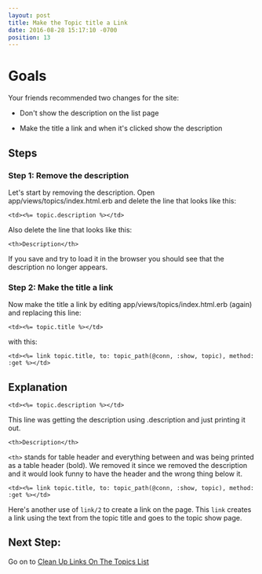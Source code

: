 ```yaml
---
layout: post
title: Make the Topic title a Link
date: 2016-08-28 15:17:10 -0700
position: 13
---
```


# Goals
Your friends recommended two changes for the site:

* Don't show the description on the list page

* Make the title a link and when it's clicked show the description

## Steps

### Step 1: Remove the description
Let's start by removing the description. Open app/views/topics/index.html.erb and delete the line that looks like this:

```
<td><%= topic.description %></td>
```

Also delete the line that looks like this:

```
<th>Description</th>
```

If you save and try to load it in the browser you should see that the description no longer appears.

### Step 2: Make the title a link
Now make the title a link by editing app/views/topics/index.html.erb (again) and replacing this line:

```
<td><%= topic.title %></td>
```
with this:

```
<td><%= link topic.title, to: topic_path(@conn, :show, topic), method: :get %></td>
```

## Explanation
```
<td><%= topic.description %></td>
```
This line was getting the description using .description and just printing it out.

```
<th>Description</th>
```

`<th>` stands for table header and everything between <th> and </th> was being printed as a table header (bold). We removed it since we removed the description and it would look funny to have the header and the wrong thing below it.

```
<td><%= link topic.title, to: topic_path(@conn, :show, topic), method: :get %></td>
```
Here's another use of `link/2` to create a link on the page. This `link` creates a link using the text from the topic title and goes to the topic show page.

## Next Step:
Go on to [Clean Up Links On The Topics List](/suggestotron/16-clean-up-topics-list-page.html)

